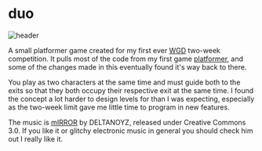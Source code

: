# duo

![header](http://vgdsoc.uwcs.co.uk/sites/default/files/styles/header/public/game_images/headed.png?itok=GYFlfMrq)

A small platformer game created for my first ever [WGD](http://vgdsoc.uwcs.co.uk/)
two-week competition. It pulls most of the code from my first game
[platformer](https://github.com/kirbyUK/platformer), and some of the changes made in this
eventually found it's way back to there.

You play as two characters at the same time and must guide both to the exits so that they
both occupy their respective exit at the same time. I found the concept a lot harder to
design levels for than I was expecting, especially as the two-week limit gave me little
time to program in new features.

The music is [mIRROR](https://deltanoyz.bandcamp.com/album/bad-checksum) by DELTANOYZ,
released under Creative Commons 3.0. If you like it or glitchy electronic music in general
you should check him out I really like it.

